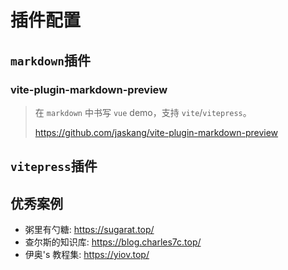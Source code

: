 # 插件配置

## `markdown`插件

### vite-plugin-markdown-preview

> 在 `markdown` 中书写 `vue` demo，支持 `vite`/`vitepress`。
>
> <https://github.com/jaskang/vite-plugin-markdown-preview>

## `vitepress`插件

## 优秀案例

- 粥里有勺糖: <https://sugarat.top/>
- 查尔斯的知识库: <https://blog.charles7c.top/>
- 伊奥's 教程集: <https://yiov.top/>
